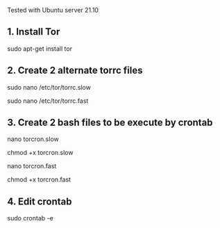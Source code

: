 Tested with Ubuntu server 21.10

## 1. Install Tor
sudo apt-get install tor

## 2. Create 2 alternate torrc files
sudo nano /etc/tor/torrc.slow

sudo nano /etc/tor/torrc.fast

## 3. Create 2 bash files to be execute by crontab
 nano torcron.slow
 
 chmod +x torcron.slow
 
 nano torcron.fast
 
 chmod +x torcron.fast
 
## 4. Edit crontab 
 sudo crontab -e

